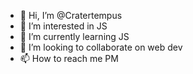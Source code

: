 - 👋 Hi, I’m @Cratertempus
- 👀 I’m interested in JS
- 🌱 I’m currently learning JS
- 💞️ I’m looking to collaborate on web dev
- 📫 How to reach me PM

<!---
Cratertempus/Cratertempus is a ✨ special ✨ repository because its `README.md` (this file) appears on your GitHub profile.
You can click the Preview link to take a look at your changes.
--->

